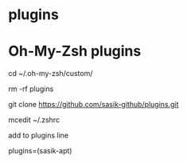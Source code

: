 # plugins
Oh-My-Zsh plugins
=================

cd ~/.oh-my-zsh/custom/

rm -rf plugins
 
git clone https://github.com/sasik-github/plugins.git

mcedit ~/.zshrc

add to plugins line

plugins=(sasik-apt)




